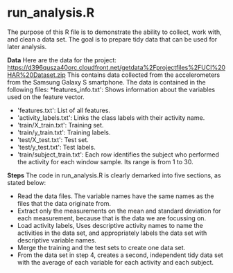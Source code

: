 run_analysis.R
==============

The purpose of this R file is to demonstrate the ability to collect, work with, and clean a data set. The goal is to prepare tidy data that can be used for later analysis.

**Data**
Here are the data for the project: 
https://d396qusza40orc.cloudfront.net/getdata%2Fprojectfiles%2FUCI%20HAR%20Dataset.zip 
This contains data collected from the accelerometers from the Samsung Galaxy S smartphone. The data is contained in the following files:
*features_info.txt': Shows information about the variables used on the feature vector.
* 'features.txt': List of all features.
*  'activity_labels.txt': Links the class labels with their activity name.
* 'train/X_train.txt': Training set.
* 'train/y_train.txt': Training labels.
* 'test/X_test.txt': Test set.
* 'test/y_test.txt': Test labels.
* 'train/subject_train.txt': Each row identifies the subject who performed the activity for each window sample. Its range is from 1 to 30. 

**Steps**
The code in run_analysis.R is clearly demarked into five sections, as stated below:
* Read the data files. The variable names have the same names as the files that the data originate from.
* Extract only the measurements on the mean and standard deviation for each measurement, because that is the data we are focussing on.
* Load activity labels, Uses descriptive activity names to name the activities in the data set, and appropriately labels the data set with descriptive variable names. 
* Merge the training and the test sets to create one data set.
* From the data set in step 4, creates a second, independent tidy data set with the average of each variable for each activity and each subject.

